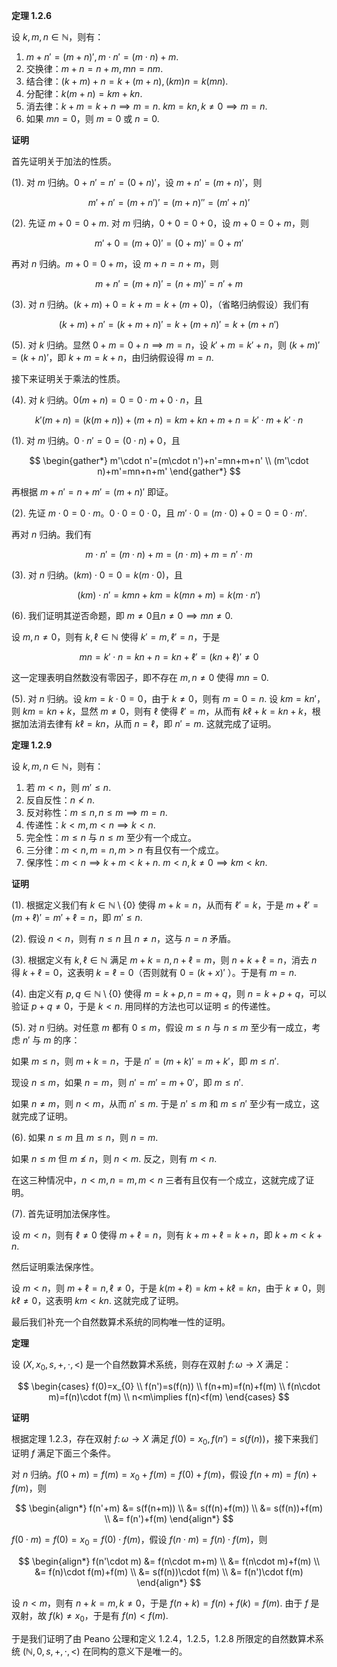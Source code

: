 **定理 1.2.6**

设 $k,m,n \in \mathbb{N}$，则有：

1. $m+n'=(m+n)',m \cdot n'=(m \cdot n)+m$.
2. 交换律：$m+n=n+m,mn=nm$.
3. 结合律：$(k+m)+n=k+(m+n),(km)n=k(mn)$.
4. 分配律：$k(m+n)=km+kn$.
5. 消去律：$k+m=k+n\implies m=n$. $km=kn,k\neq 0\implies m=n$.
6. 如果 $mn=0$，则 $m=0$ 或 $n=0$.

**证明**

首先证明关于加法的性质。

(1). 对 $m$ 归纳。$0+n'=n'=(0+n)'$，设 $m+n'=(m+n)'$，则

$$
m'+n'=(m+n')'=(m+n)''=(m'+n)'
$$

(2). 先证 $m+0=0+m$. 对 $m$ 归纳，$0+0=0+0$，设 $m+0=0+m$，则

$$
m'+0=(m+0)'=(0+m)'=0+m'
$$

再对 $n$ 归纳。$m+0=0+m$，设 $m+n=n+m$，则

$$
m+n'=(m+n)'=(n+m)'=n'+m
$$

(3). 对 $n$ 归纳。$(k+m)+0=k+m=k+(m+0)$，（省略归纳假设）我们有

$$
(k+m)+n'=(k+m+n)'=k+(m+n)'=k+(m+n')
$$

(5). 对 $k$ 归纳。显然 $0+m=0+n \implies m=n$，设 $k'+m=k'+n$，则 $(k+m)'=(k+n)'$，即 $k+m=k+n$，由归纳假设得 $m=n$.

接下来证明关于乘法的性质。

(4). 对 $k$ 归纳。$0(m+n)=0=0\cdot m+0\cdot n$，且

$$
k'(m+n)=(k(m+n))+(m+n)=km+kn+m+n=k'\cdot m+k'\cdot n
$$

(1). 对 $m$ 归纳。$0\cdot n'=0=(0\cdot n)+0$，且

$$
\begin{gather*}
m'\cdot n'=(m\cdot n')+n'=mn+m+n' \\
(m'\cdot n)+m'=mn+n+m'
\end{gather*}
$$

再根据 $m+n'=n+m'=(m+n)'$ 即证。

(2). 先证 $m\cdot 0=0\cdot m$。$0\cdot 0=0\cdot 0$，且 $m' \cdot 0=(m\cdot 0)+0=0=0\cdot m'$.

再对 $n$ 归纳。我们有

$$
m\cdot n'=(m\cdot n)+m=(n\cdot m)+m=n' \cdot m
$$

(3). 对 $n$ 归纳。$(km)\cdot 0=0=k(m\cdot 0)$，且

$$
(km)\cdot n'=kmn+km=k(mn+m)=k(m\cdot n')
$$

(6). 我们证明其逆否命题，即 $m\neq 0 \text{且} n\neq 0\implies mn\neq 0$.

设 $m,n\neq 0$，则有 $k,\ell \in \mathbb{N}$ 使得 $k'=m,\ell'=n$，于是

$$
mn=k'\cdot n=kn+n=kn+\ell'=(kn+\ell)'\neq 0
$$

这一定理表明自然数没有零因子，即不存在 $m,n\neq 0$ 使得 $mn=0$.

(5). 对 $n$ 归纳。设 $km=k\cdot 0=0$，由于 $k\neq 0$，则有 $m=0=n$. 设 $km=kn'$，则 $km=kn+k$，显然 $m\neq 0$，则有 $\ell$ 使得 $\ell'=m$，从而有 $k\ell+k=kn+k$，根据加法消去律有 $k\ell=kn$，从而 $n=\ell$，即 $n'=m$. 这就完成了证明。

**定理 1.2.9**

设 $k,m,n \in \mathbb{N}$，则有：

1. 若 $m<n$，则 $m'\leq n$.
2. 反自反性：$n \not< n$.
3. 反对称性：$m\leq n,n\leq m \implies m=n$.
4. 传递性：$k<m,m<n \implies k<n$.
5. 完全性：$m\leq n$ 与 $n\leq m$ 至少有一个成立。
6. 三分律：$m<n,m=n,m>n$ 有且仅有一个成立。
7. 保序性：$m<n\implies k+m<k+n$. $m<n,k\neq 0\implies km<kn$.

**证明**

(1). 根据定义我们有 $k \in \mathbb{N} \setminus \{ 0 \}$ 使得 $m+k=n$，从而有 $\ell'=k$，于是 $m+\ell'=(m+\ell)'=m'+\ell=n$，即 $m'\leq n$.

(2). 假设 $n<n$，则有 $n\leq n$ 且 $n\neq n$，这与 $n=n$ 矛盾。

(3). 根据定义有 $k,\ell \in \mathbb{N}$ 满足 $m+k=n,n+\ell=m$，则 $n+k+\ell=n$，消去 $n$ 得 $k+\ell=0$，这表明 $k=\ell=0$（否则就有 $0=(k+x)'$ ）。于是有 $m=n$.

(4). 由定义有 $p,q \in \mathbb{N}\setminus \{ 0 \}$ 使得 $m=k+p,n=m+q$，则 $n=k+p+q$，可以验证 $p+q\neq 0$，于是 $k<n$. 用同样的方法也可以证明 $\leq$ 的传递性。

(5). 对 $n$ 归纳。对任意 $m$ 都有 $0\leq m$，假设 $m\leq n$ 与 $n\leq m$ 至少有一成立，考虑 $n'$ 与 $m$ 的序：

如果 $m\leq n$，则 $m+k=n$，于是 $n'=(m+k)'=m+k'$，即 $m\leq n'$.

现设 $n\leq m$，如果 $n=m$，则 $n'=m'=m+0'$，即 $m\leq n'$.

如果 $n\neq m$，则 $n<m$，从而 $n'\leq m$. 于是 $n'\leq m$ 和 $m\leq n'$ 至少有一成立，这就完成了证明。

(6). 如果 $n\leq m$ 且 $m\leq n$，则 $n=m$.

如果 $n\leq m$ 但 $m \not\leq n$，则 $n<m$. 反之，则有 $m<n$. 

在这三种情况中，$n<m,n=m,m<n$ 三者有且仅有一个成立，这就完成了证明。

(7). 首先证明加法保序性。

设 $m<n$，则有 $\ell\neq 0$ 使得 $m+\ell=n$，则有 $k+m+\ell=k+n$，即 $k+m<k+n$.

然后证明乘法保序性。

设 $m<n$，则 $m+\ell=n,\ell\neq 0$，于是 $k(m+\ell)=km+k\ell=kn$，由于 $k\neq 0$，则 $k\ell\neq 0$，这表明 $km<kn$. 这就完成了证明。

最后我们补充一个自然数算术系统的同构唯一性的证明。

**定理**

设 $(X,x_{0},s,+,\cdot,<)$ 是一个自然数算术系统，则存在双射 $f\colon \omega\to X$ 满足：

$$
\begin{cases}
f(0)=x_{0} \\
f(n')=s(f(n)) \\
f(n+m)=f(n)+f(m) \\
f(n\cdot m)=f(n)\cdot f(m) \\
n<m\implies f(n)<f(m)
\end{cases}
$$

**证明**

根据定理 1.2.3，存在双射 $f\colon \omega\to X$ 满足 $f(0)=x_{0},f(n')=s(f(n))$，接下来我们证明 $f$ 满足下面三个条件。

对 $n$ 归纳。$f(0+m)=f(m)=x_{0}+f(m)=f(0)+f(m)$，假设 $f(n+m)=f(n)+f(m)$，则

$$
\begin{align*}
f(n'+m) &= s(f(n+m)) \\
&= s(f(n)+f(m)) \\
&= s(f(n))+f(m) \\
&= f(n')+f(m)
\end{align*}
$$

$f(0\cdot m)=f(0)=x_{0}=f(0)\cdot f(m)$，假设 $f(n\cdot m)=f(n)\cdot f(m)$，则

$$
\begin{align*}
f(n'\cdot m) &= f(n\cdot m+m) \\
&= f(n\cdot m)+f(m) \\
&= f(n)\cdot f(m)+f(m) \\
&= s(f(n))\cdot f(m) \\
&= f(n')\cdot f(m)
\end{align*}
$$

设 $n<m$，则有 $n+k=m,k\neq 0$，于是 $f(n+k)=f(n)+f(k)=f(m)$. 由于 $f$ 是双射，故 $f(k)\neq x_{0}$，于是有 $f(n)<f(m)$.

于是我们证明了由 Peano 公理和定义 1.2.4，1.2.5，1.2.8 所限定的自然数算术系统 $(\mathbb{N},0,s,+,\cdot,<)$ 在同构的意义下是唯一的。